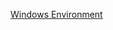 <a href="https://github.com/OlexandrPrylipko/gForm/wiki/Preparing-a-test-environment-for-running-tests-from-a-local-PC-using-Windows-10-as-an-example">Windows Environment</a>
